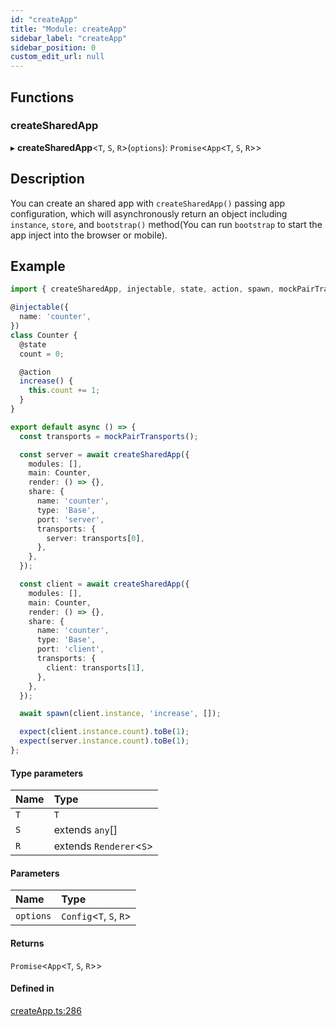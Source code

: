 ```yaml
---
id: "createApp"
title: "Module: createApp"
sidebar_label: "createApp"
sidebar_position: 0
custom_edit_url: null
---
```


## Functions

### createSharedApp

▸ **createSharedApp**<`T`, `S`, `R`\>(`options`): `Promise`<`App`<`T`, `S`, `R`\>\>

## Description

You can create an shared app with `createSharedApp()` passing app configuration,
which will asynchronously return an object including `instance`, `store`,
and `bootstrap()` method(You can run `bootstrap` to start the app inject into the browser or mobile).

## Example

```ts
import { createSharedApp, injectable, state, action, spawn, mockPairTransports } from 'reactant-share';

@injectable({
  name: 'counter',
})
class Counter {
  @state
  count = 0;

  @action
  increase() {
    this.count += 1;
  }
}

export default async () => {
  const transports = mockPairTransports();

  const server = await createSharedApp({
    modules: [],
    main: Counter,
    render: () => {},
    share: {
      name: 'counter',
      type: 'Base',
      port: 'server',
      transports: {
        server: transports[0],
      },
    },
  });

  const client = await createSharedApp({
    modules: [],
    main: Counter,
    render: () => {},
    share: {
      name: 'counter',
      type: 'Base',
      port: 'client',
      transports: {
        client: transports[1],
      },
    },
  });

  await spawn(client.instance, 'increase', []);

  expect(client.instance.count).toBe(1);
  expect(server.instance.count).toBe(1);
};
```

#### Type parameters

| Name | Type |
| :------ | :------ |
| `T` | `T` |
| `S` | extends `any`[] |
| `R` | extends `Renderer`<`S`\> |

#### Parameters

| Name | Type |
| :------ | :------ |
| `options` | `Config`<`T`, `S`, `R`\> |

#### Returns

`Promise`<`App`<`T`, `S`, `R`\>\>

#### Defined in

[createApp.ts:286](https://github.com/unadlib/reactant/blob/65ec30fa/packages/reactant-share/src/createApp.ts#L286)
